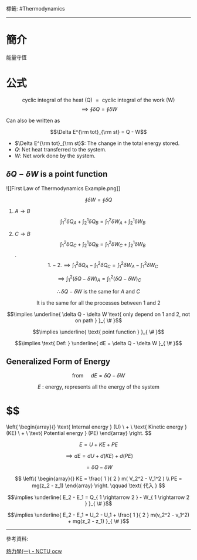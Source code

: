 標籤: #Thermodynamics

---

# 簡介

能量守恆

# 公式

$$\text{ cyclic integral of the heat (Q) } = \text{ cyclic integral of the work (W) }$$
$$\implies \oint \delta Q = \oint \delta W$$

Can also be written as

$$\Delta E^{\rm tot}_{\rm st} = Q - W$$

- $\Delta E^{\rm tot}_{\rm st}$: The change in the total energy stored.
- $Q$: Net heat transferred to the system.
- $W$: Net work done by the system.

## $\delta Q - \delta W$ is a point function

![[First Law of Thermodynamics Example.png]]

$$\oint \delta W = \oint \delta Q$$

1. $A\rightarrow B$
$$\int_1^2 \delta Q_A + \int_2^1 \delta Q_B = \int_1^2 \delta W_A + \int_2^1 \delta W_B$$

2. $C\rightarrow B$
$$\int_1^2 \delta Q_C + \int_2^1 \delta Q_B = \int_1^2 \delta W_C + \int_2^1 \delta W_B$$
.
$$1. - 2. \implies \int_1^2 \delta Q_A - \int_1^2 \delta Q_C = \int_1^2 \delta W_A - \int_1^2 \delta W_C$$

$$\implies \int_1^2 (\delta Q - \delta W)_A = \int_1^2 (\delta Q - \delta W)_C$$

$$\therefore \delta Q - \delta W \text{ is the same for } A \text{ and } C$$

$$\text{ It is the same for all the processes between 1 and 2 }$$

$$\implies \underline{ \delta Q - \delta W \text{ only depend on 1 and 2, not on path } }_{ \# }$$

$$\implies \underline{ \text{ point function } }_{ \# }$$

$$\implies \text{ Def: } \underline{ dE = \delta Q - \delta W }_{ \# }$$

## Generalized Form of Energy

$$\text{ from } \quad dE = \delta Q - \delta W$$

$$
E \text{ : energy, represents all the energy of the system }
$$

$$
= 
\left\{
	\begin{array}{}
		\text{ Internal energy } (U) \\
		+ \\
		\text{ Kinetic energy } (KE) \\
		+ \\
		\text{ Potential energy } (PE)
	\end{array}
\right.
$$

$$E = U + KE + PE$$

$$\implies dE = dU + d(KE) + d(PE)$$

$$ = \delta Q - \delta W$$

$$
\left\{
	\begin{array}{}
		KE = \frac{ 1 }{ 2 } m( V_2^2 - V_1^2 ) \\
		PE = mg(z_2 - z_1)
	\end{array}
\right.
\qquad
\text{ 代入 }
$$

$$\implies \underline{ E_2 - E_1 = Q_{ 1 \rightarrow 2 } - W_{ 1 \rightarrow 2 } }_{ \# }$$

$$\implies \underline{ E_2 - E_1 = U_2 - U_1 + \frac{ 1 }{ 2 } m(v_2^2 - v_1^2) + mg(z_2 - z_1) }_{ \# }$$

---

參考資料:

[熱力學(一) - NCTU ocw](https://ocw.nctu.edu.tw/course_detail-v.php?bgid=2&gid=0&nid=624&v5=BkyIczpA6OI)